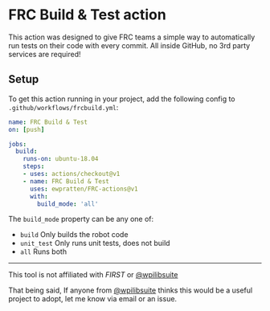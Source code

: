 # FRC Build & Test action
This action was designed to give FRC teams a simple way to automatically run tests on their code with every commit. All inside GitHub, no 3rd party services are required!

## Setup
To get this action running in your project, add the following config to `.github/workflows/frcbuild.yml`:
```yml
name: FRC Build & Test
on: [push]

jobs:
  build:
    runs-on: ubuntu-18.04
    steps:
    - uses: actions/checkout@v1
    - name: FRC Build & Test
      uses: ewpratten/FRC-actions@v1
      with:
        build_mode: 'all'
```

The `build_mode` property can be any one of:
 - `build` Only builds the robot code
 - `unit_test` Only runs unit tests, does not build
 - `all` Runs both

--- 

This tool is not affiliated with *FIRST* or [@wpilibsuite](https://github.com/wpilibsuite)

That being said, If anyone from [@wpilibsuite](https://github.com/wpilibsuite) thinks this would be a useful project to adopt, let me know via email or an issue.